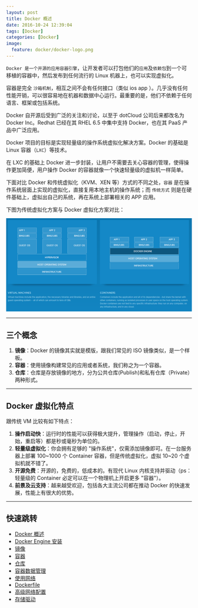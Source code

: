 ```yaml
---
layout: post
title: Docker 概述
date: 2016-10-24 12:39:04
tags: [Docker]
categories: [Docker]
image:
  feature: docker/docker-logo.png
---
```



`Docker 是一个开源的应用容器引擎`，让开发者可以打包他们的`应用`及`依赖包`到一个可移植的容器中，然后发布到任何流行的 Linux 机器上，也可以实现虚拟化。

容器是完全 `沙箱机制`，相互之间不会有任何接口（类似 ios app ）。几乎没有任何性能开销，可以很容易地在机器和数据中心运行。最重要的是，他们不依赖于任何语言、框架或包括系统。

Docker 自开源后受到广泛的关注和讨论，以至于 dotCloud 公司后来都改名为 Docker Inc。Redhat 已经在其 RHEL 6.5 中集中支持 Docker，也在其 PaaS 产品中广泛应用。

Docker 项目的目标是实现轻量级的操作系统虚拟化解决方案。Docker 的基础是 Linux 容器（`LXC`）等技术。

在 LXC 的基础上 Docker 进一步封装，让用户不需要去关心容器的管理，使得操作更加简便，用户操作 Docker 的容器就像一个快速轻量级的虚拟机一样简单。

下面对比 Docker 和传统虚拟化（KVM、XEN 等）方式的不同之处，`容器` 是在操作系统层面上实现的虚拟化，直接复用本地主机的操作系统；而 `传统方式` 则是在硬件基础上，虚拟出自己的系统，再在系统上部署相关的 APP 应用。

下图为传统虚拟化方案与 Docker 虚拟化方案对比：

![传统虚拟化方案与 Docker 虚拟化方案对比图](/images/docker/docker-overview.png)

<!-- more -->

***

## 三个概念

1. **镜像**：Docker 的镜像其实就是模版，跟我们常见的 ISO 镜像类似，是一个样板。
2. **容器**：使用镜像构建常见的应用或者系统，我们称之为一个容器。
3. **仓库**：仓库是存放镜像的地方，分为公共仓库(Publish)和私有仓库（Private）两种形式。

***

## Docker 虚拟化特点

跟传统 VM 比较有如下特点：

1. **操作启动快**：运行时的性能可以获得极大提升，管理操作（启动，停止，开始，重启等）都是秒或毫秒为单位的。
2. **轻量级虚拟化**：你会拥有足够的 "操作系统"，仅需添加镜像即可。在一台服务器上部署 100~1000 个 Container 容器，但是传统虚拟化，虚拟 10~20 个虚拟机就不错了。
3. **开源免费**：开源的，免费的，低成本的。有现代 Linux 内核支持并驱动（ps：轻量级的 Container 必定可以在一个物理机上开启更多 "容器"）。
4. **前景及云支持**：越来越受欢迎，包括各大主流公司都在推动 Docker 的快速发展，性能上有很大的优势。

***

## 快速跳转

- [Docker 概述](/2016/10/24/docker-overview/ "/2016/10/24/docker-overview/")
- [Docker Engine 安装](/2016/10/24/docker-install-docker/ "/2016/10/24/docker-install-docker/")
- [镜像](/2016/10/24/docker-image/ "/2016/10/24/docker-image/")
- [容器](/2016/10/24/docker-container/ "/2016/10/24/docker-container/")
- [仓库](/2016/10/24/docker-registry/ "/2016/10/24/docker-registry/")
- [容器数据管理](/2016/10/24/docker-data-volume/ "/2016/10/24/docker-data-volume/")
- [使用网络](/2016/10/24/docker-container-networking/ "/2016/10/24/docker-container-networking/")
- [Dockerfile](/2016/10/24/docker-dockerfile-reference/ "/2016/10/24/docker-dockerfile-reference/")
- [高级网络配置](/2016/10/24/docker-network-containers/ "/2016/10/24/docker-network-containers/")
- [存储驱动](/2016/10/24/docker-storage-drivers/ "/2016/10/24/docker-storage-drivers/")
